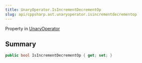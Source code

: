 ```yaml
---
title: UnaryOperator.IsIncrementDecrementOp
slug: api/cppsharp.ast.unaryoperator.isincrementdecrementop
---
```

Property in [UnaryOperator](/api/cppsharp/ast/unaryoperator)

## Summary



```csharp
public bool IsIncrementDecrementOp { get; set; }
```

